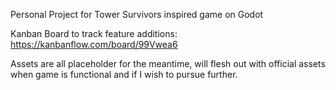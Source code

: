 Personal Project for Tower Survivors inspired game on Godot

Kanban Board to track feature additions:
https://kanbanflow.com/board/99Vwea6

Assets are all placeholder for the meantime, will flesh out with official assets when game is functional and if I wish to pursue further.
